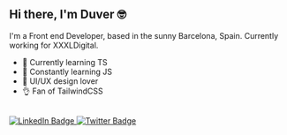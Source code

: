 ## Hi there, I'm Duver 🤓

I'm a Front end Developer, based in the sunny Barcelona, Spain. Currently working for XXXLDigital.

- 🌱 Currently learning TS
- 🌱 Constantly learning JS
- 💟 UI/UX design lover
- 👌 Fan of TailwindCSS

<br />

<div id="badges">
  <a href="https://www.linkedin.com/in/duverj/" target="_blank">
    <img src="https://img.shields.io/badge/LinkedIn-blue?style=for-the-badge&logo=linkedin&logoColor=white" alt="LinkedIn Badge"/>
  </a>
  <a href="https://twitter.com/duverj" target="_blank">
    <img src="https://img.shields.io/badge/Twitter-blue?style=for-the-badge&logo=twitter&logoColor=white" alt="Twitter Badge"/>
  </a>
</div>
